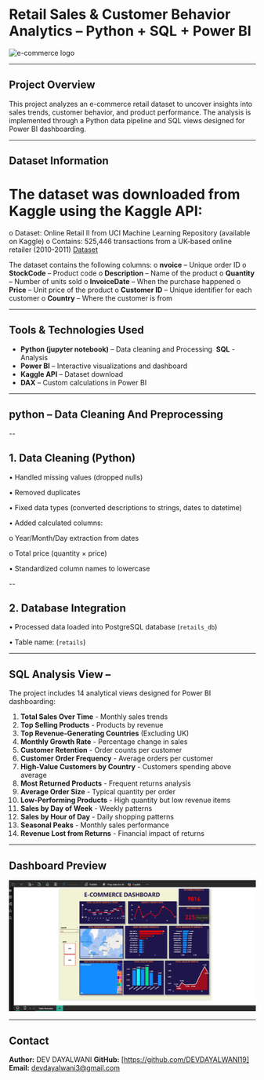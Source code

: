 # Retail Sales & Customer Behavior Analytics – Python + SQL + Power BI

![e-commerce logo]( https://github.com/DEVDAYALWANI19/Portfolio-Projects/blob/114303c376c4d291ec87e5917acf488449eb456f/e-%20commerce%20project/isometric-laptop-with-shopping-cart-keypad_1262-16544.avif)

---
## Project Overview
This project analyzes an e-commerce retail dataset to uncover insights into sales trends, customer behavior, and product performance. The analysis is implemented through a Python data pipeline and SQL views designed for Power BI dashboarding.

---

## Dataset Information
# The dataset was downloaded from Kaggle using the Kaggle API:

o	Dataset: Online Retail II from UCI Machine Learning Repository (available on Kaggle)
o	Contains: 525,446 transactions from a UK-based online retailer (2010-2011)
 [Dataset]( https://www.kaggle.com/datasets/shravankanamadi/online-retail-e-commerce-data)

The dataset contains the following columns:
o	**nvoice** – Unique order ID
o	**StockCode** – Product code
o	**Description** – Name of the product
o	**Quantity** – Number of units sold
o	**InvoiceDate** – When the purchase happened
o	**Price** – Unit price of the product
o	**Customer ID** – Unique identifier for each customer
o	**Country** – Where the customer is from

---

## Tools & Technologies Used
- **Python (jupyter notebook)** – Data cleaning and Processing
­	**SQL** - Analysis
- **Power BI** – Interactive visualizations and dashboard  
- **Kaggle API** – Dataset download  
- **DAX** – Custom calculations in Power BI  

---

## python – Data Cleaning And Preprocessing

--
## 1. Data Cleaning (Python)

•	Handled missing values (dropped nulls)

•	Removed duplicates

•	Fixed data types (converted descriptions to strings, dates to datetime)

•	Added calculated columns:

o	Year/Month/Day extraction from dates

o	Total price (quantity × price)

•	Standardized column names to lowercase


--
## 2. Database Integration

•	Processed data loaded into PostgreSQL database (`retails_db`)

•	 Table name: (`retails`)

---
## SQL Analysis View – 
The project includes 14 analytical views designed for Power BI dashboarding:
1.	**Total Sales Over Time** - Monthly sales trends
2.	**Top Selling Products** - Products by revenue
3.	**Top Revenue-Generating Countries** (Excluding UK)
4.	**Monthly Growth Rate** - Percentage change in sales
5.	**Customer Retention** - Order counts per customer
6.	**Customer Order Frequency** - Average orders per customer
7.	**High-Value Customers by Country** - Customers spending above average
8.	**Most Returned Products** - Frequent returns analysis
9.	**Average Order Size** - Typical quantity per order
10.	**Low-Performing Products** - High quantity but low revenue items
11.	**Sales by Day of Week** - Weekly patterns
12.	**Sales by Hour of Day** - Daily shopping patterns
13.	**Seasonal Peaks** - Monthly sales performance
14.	**Revenue Lost from Returns** - Financial impact of returns


---
## Dashboard Preview

![e-commerce Dashboard Screenshot]( https://github.com/DEVDAYALWANI19/Portfolio-Projects/blob/114303c376c4d291ec87e5917acf488449eb456f/e-%20commerce%20project/Screenshot%202025-08-14%20120509.png)

---

## Contact
**Author:**  DEV DAYALWANI 
**GitHub:** [https://github.com/DEVDAYALWANI19]  
**Email:**  devdayalwani3@gmail.com

